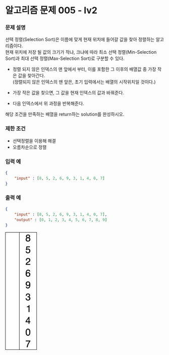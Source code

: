 # **알고리즘 문제 005 - lv2**

### **문제 설명**

선택 정렬(Selection Sort)은 이름에 맞게 현재 위치에 들어갈 값을 찾아 정렬하는 알고리즘이다.  
현재 위치에 저장 될 값의 크기가 작냐, 크냐에 따라 최소 선택 정렬(Min-Selection Sort)과 최대 선택 정렬(Max-Selection Sort)로 구분할 수 있다.

- 정렬 되지 않은 인덱스의 맨 앞에서 부터, 이를 포함한 그 이후의 배열값 중 가장 작은 값을 찾아간다.  
  (정렬되지 않은 인덱스의 맨 앞은, 초기 입력에서는 배열의 시작위치일 것이다.)

- 가장 작은 값을 찾으면, 그 값을 현재 인덱스의 값과 바꿔준다.

- 다음 인덱스에서 위 과정을 반복해준다.

해당 조건을 만족하는 배열을 return하는 solution를 완성하시오.


### **제한 조건**
- 선택정렬을 이용해 해결
- 오름차순으로 정렬


### **입력 예**
```json
{
    "input" : [8, 5, 2, 6, 9, 3, 1, 4, 0, 7]
}
```

### **출력 예**
```json
{
    "input" : [8, 5, 2, 6, 9, 3, 1, 4, 0, 7],
    "output" : [0, 1, 2, 3, 4, 5, 6, 7, 8, 9]
}
```

![](./../image/lec003/001-selection-sort.gif)

